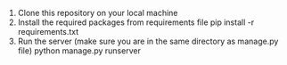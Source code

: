 1. Clone this repository on your local machine
2. Install the required packages from requirements file
        pip install -r requirements.txt
3. Run the server (make sure you are in the same directory  as manage.py file)
        python manage.py runserver